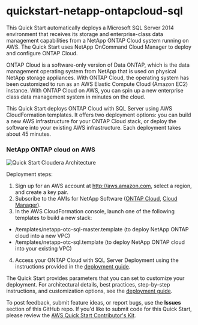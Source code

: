 # quickstart-netapp-ontapcloud-sql

This Quick Start automatically deploys a Microsoft SQL Server 2014 environment that receives its storage and enterprise-class data management capabilities from a NetApp ONTAP Cloud system running on AWS. The Quick Start uses NetApp OnCommand Cloud Manager to deploy and configure ONTAP Cloud.

ONTAP Cloud is a software-only version of Data ONTAP, which is the data management operating system from NetApp that is used on physical NetApp storage appliances. With ONTAP Cloud, the operating system has been customized to run as an AWS Elastic Compute Cloud (Amazon EC2) instance. With ONTAP Cloud on AWS, you can spin up a new enterprise class data management system in minutes on the cloud.

This Quick Start deploys ONTAP Cloud with SQL Server using AWS CloudFormation templates. It offers two deployment options: you can build a new AWS infrastructure for your ONTAP Cloud stack, or deploy the software into your existing AWS infrastructure. Each deployment takes about 45 minutes.

### NetApp ONTAP cloud on AWS

![Quick Start Cloudera Architecture](https://d0.awsstatic.com/partner-network/QuickStart/datasheets/netapp-ontap-on-aws-architecture.png)

Deployment steps:

1. Sign up for an AWS account at http://aws.amazon.com, select a region, and create a key pair.
2. Subscribe to the AMIs for NetApp Software ([ONTAP Cloud](https://aws.amazon.com/marketplace/pp/B011KEZ734), [Cloud Manager](https://aws.amazon.com/marketplace/pp/B018REK8QG)).
3. In the AWS CloudFormation console, launch one of the following templates to build a new stack:
  * /templates/netapp-otc-sql-master.template (to deploy NetApp ONTAP cloud into a new VPC)
  * /templates/netapp-otc-sql.template (to deploy NetApp ONTAP cloud into your existing VPC)
4. Access your ONTAP Cloud with SQL Server Deployment using the instructions provided in the [deployment guide](https://fwd.aws/jWnvA).

The Quick Start provides parameters that you can set to customize your deployment. For architectural details, best practices, step-by-step instructions, and customization options, see the [deployment guide](https://fwd.aws/jWnvA).

To post feedback, submit feature ideas, or report bugs, use the **Issues** section of this GitHub repo.
If you'd like to submit code for this Quick Start, please review the [AWS Quick Start Contributor's Kit](https://aws-quickstart.github.io/). 
